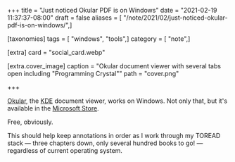 +++
title = "Just noticed Okular PDF is on Windows"
date = "2021-02-19 11:37:37-08:00"
draft = false
aliases = [ "/note/2021/02/just-noticed-okular-pdf-is-on-windows/",]

[taxonomies]
tags = [ "windows", "tools",]
category = [ "note",]

[extra]
card = "social_card.webp"

[extra.cover_image]
caption = "Okular document viewer with several tabs open including \"Programming Crystal\""
path = "cover.png"

+++

[Okular]: https://okular.kde.org
[KDE]: https://kde.org
[Microsoft Store]: https://www.microsoft.com/en-us/p/okular/9n41msq1wnm8?activetab=pivot:overviewtab

[Okular][], the [KDE][] document viewer, works on Windows.
Not only that, but it's available in the [Microsoft Store][].

Free, obviously.

This should help keep annotations in order as I work through my TOREAD stack —
three chapters down, only several hundred books to go! —
regardless of current operating system.